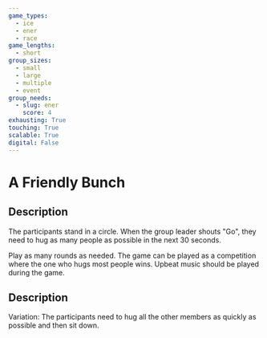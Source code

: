 ```yaml
---
game_types:
  - ice
  - ener
  - race
game_lengths:
  - short
group_sizes:
  - small
  - large
  - multiple
  - event
group_needs:
  - slug: ener
    score: 4
exhausting: True
touching: True
scalable: True
digital: False
---
```

# A Friendly Bunch

## Description
The participants stand in a circle. When the group leader shouts "Go", they need to hug as many people as possible in the next 30 seconds.

Play as many rounds as needed. The game can be played as a competition where the one who hugs most people wins. Upbeat music should be played during the game.

## Description
Variation: The participants need to hug all the other members as quickly as possible and then sit down.
